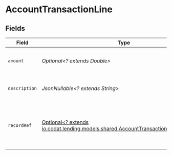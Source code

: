 # AccountTransactionLine


## Fields

| Field                                                                                                                                        | Type                                                                                                                                         | Required                                                                                                                                     | Description                                                                                                                                  |
| -------------------------------------------------------------------------------------------------------------------------------------------- | -------------------------------------------------------------------------------------------------------------------------------------------- | -------------------------------------------------------------------------------------------------------------------------------------------- | -------------------------------------------------------------------------------------------------------------------------------------------- |
| `amount`                                                                                                                                     | *Optional<? extends Double>*                                                                                                                 | :heavy_minus_sign:                                                                                                                           | Amount in the bill payment currency.                                                                                                         |
| `description`                                                                                                                                | *JsonNullable<? extends String>*                                                                                                             | :heavy_minus_sign:                                                                                                                           | Description of the account transaction.                                                                                                      |
| `recordRef`                                                                                                                                  | [Optional<? extends io.codat.lending.models.shared.AccountTransactionLineRecordRef>](../../models/shared/AccountTransactionLineRecordRef.md) | :heavy_minus_sign:                                                                                                                           | Links an account transaction line to the underlying record that created it.                                                                  |